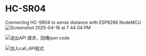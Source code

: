 # HC-SR04
Connecting HC-SR04 to sense distance with ESP8266 NodeMCU
![Screenshot 2025-04-18 at 7 44 04 PM](https://github.com/user-attachments/assets/7255398c-6cda-4c49-948f-3d4d528ab11b)


![送出API 請求，回傳json code](https://github.com/user-attachments/assets/06b857f6-4c5e-41d9-9c8f-f67a7aadb217)


![加入call_API程式](https://github.com/user-attachments/assets/be7d218f-557a-4acf-8f2d-c99f713cabf7)
